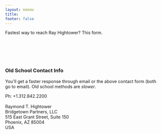 ```yaml
---
layout: nonav
title: 
footer: false
---
```


<p>
Fastest way to reach Ray Hightower? This form.<br/>
</p>

<script charset="utf-8" type="text/javascript" src="//js.hsforms.net/forms/shell.js"></script>
<script>
  hbspt.forms.create({
	portalId: "8227943",
	formId: "31b6733b-faa9-45ab-91d9-11fa3ef9acb5"
});
</script>

<p>
&nbsp;<br/>
&nbsp;<br/>
&nbsp;<br/>
&nbsp;<br/>
</p>


### Old School Contact Info

You'll get a faster response through email or the above contact form (both go to email). Old school methods are _slower_.

Ph: +1.312.842.2200<br/>
&nbsp;<br/>
Raymond T. Hightower<br/>
Bridgetown Partners, LLC<br/>
515 East Grant Street, Suite 150<br/>
Phoenix, AZ 85004<br/>
USA<br/>


